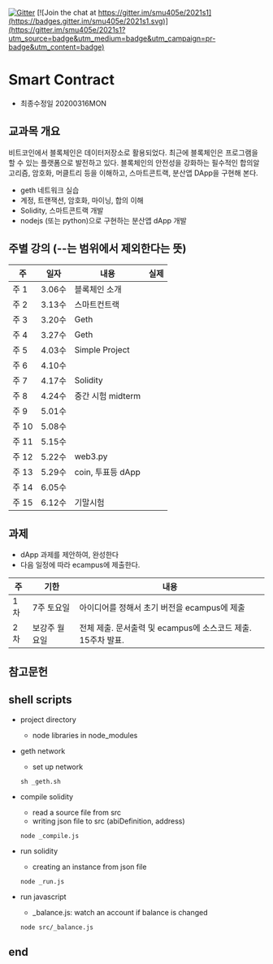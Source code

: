 [![Gitter](https://badges.gitter.im/smu405e/community.svg)](https://gitter.im/smu405e/community?utm_source=badge&utm_medium=badge&utm_campaign=pr-badge) [![Join the chat at https://gitter.im/smu405e/2021s1](https://badges.gitter.im/smu405e/2021s1.svg)](https://gitter.im/smu405e/2021s1?utm_source=badge&utm_medium=badge&utm_campaign=pr-badge&utm_content=badge)

# Smart Contract

* 최종수정일 20200316MON

## 교과목 개요
비트코인에서 블록체인은 데이터저장소로 활용되었다. 최근에 블록체인은 프로그램을 할 수 있는 플랫폼으로 발전하고 있다. 블록체인의 안전성을 강화하는 필수적인
합의알고리즘, 암호화, 머클트리 등을 이해하고, 스마트콘트랙, 분산앱 DApp을 구현해 본다.
- geth 네트워크 실습
- 계정, 트랜잭션, 암호화, 마이닝, 합의 이해
- Solidity, 스마트콘트랙 개발
- nodejs (또는 python)으로 구현하는 분산앱 dApp 개발

## 주별 강의 (--는 범위에서 제외한다는 뜻)

주 | 일자 | 내용 | 실제
-----|-----|-----|-----
주 1 |  3.06수 | 블록체인 소개
주 2 |  3.13수 | 스마트컨트랙
주 3 |  3.20수 | Geth
주 4 |  3.27수 | Geth
주 5 |  4.03수 | Simple Project
주 6 |  4.10수 |
주 7 |  4.17수 | Solidity
주 8 |  4.24수 | 중간 시험 midterm 
주 9 |  5.01수 |
주 10 |  5.08수 |
주 11 |  5.15수 |
주 12 |  5.22수 | web3.py
주 13 |  5.29수 | coin, 투표등 dApp
주 14 |  6.05수 |
주 15 |  6.12수 | 기말시험


## 과제
* dApp 과제를 제안하여, 완성한다
* 다음 일정에 따라 ecampus에 제출한다.

주 | 기한 | 내용
-----|-----|-----
1차 | 7주 토요일 | 아이디어를 정해서 초기 버전을 ecampus에 제출
2차 | 보강주 월요일 | 전체 제출. 문서출력 및 ecampus에 소스코드 제출. 15주차 발표.

## 참고문헌


## shell scripts

* project directory
    * node libraries in node_modules

* geth network
    * set up network
    ```
    sh _geth.sh
    ```

* compile solidity
    * read a source file from src
    * writing json file to src (abiDefinition, address)
    ```
    node _compile.js
    ```

* run solidity
    * creating an instance from json file
    ```
    node _run.js
    ```
* run javascript
    * _balance.js: watch an account if balance is changed

    ```
    node src/_balance.js
    ```

## end

